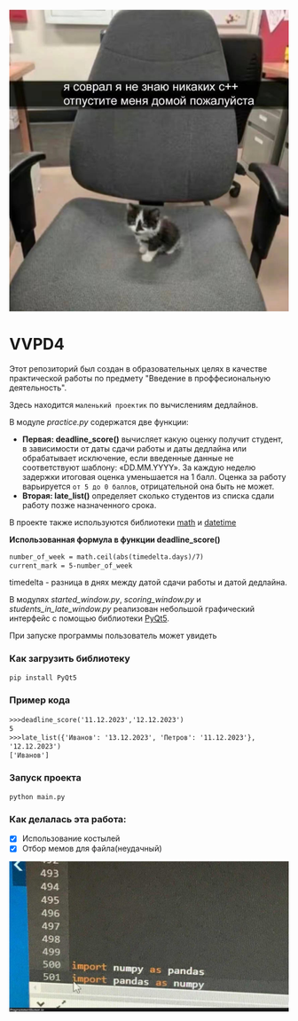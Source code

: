 ![pctr_cat](https://raw.githubusercontent.com/Evzett/vvpd4/task%231/photo_2023-12-21_23-15-54.jpg)
# VVPD4
Этот репозиторий был создан в образовательных целях в качестве практической работы по предмету "Введение в проффесиональную деятельность".

Здесь находится `маленький проектик` по вычислениям дедлайнов.

В модуле *practice.py* содержатся две функции:
* **Первая: deadline_score()** вычисляет какую оценку 
    получит студент, в зависимости от даты сдачи работы и даты дедлайна или обрабатывает исключение, если
    введенные данные не соответствуют шаблону: «DD.MM.YYYY».
    За каждую неделю задержки итоговая оценка уменьшается на 1 балл.
    Оценка за работу варьируется `от 5 до 0 баллов`, отрицательной
    она быть не может.
* **Вторая: late_list()** определяет сколько студентов из списка сдали работу
    позже назначенного срока.

В проекте также используются библиотеки [math](https://docs.python.org/3/library/math.html) и [datetime](https://docs.python.org/3/library/datetime.html)

**Использованная формула в  функции deadline_score()**
```
number_of_week = math.ceil(abs(timedelta.days)/7)
current_mark = 5-number_of_week
```
timedelta - разница в днях между датой сдачи работы и датой дедлайна.

 В модулях *started_window.py*, *scoring_window.py* и *students_in_late_window.py* реализован небольшой графический интерфейс с помощью библиотеки [PyQt5](https://pypi.org/project/PyQt5/).

При запуске программы пользователь может увидеть 
### Как загрузить библиотеку
```
pip install PyQt5
```
### Пример кода
```
>>>deadline_score('11.12.2023','12.12.2023')
5
>>>late_list({'Иванов': '13.12.2023', 'Петров': '11.12.2023'}, '12.12.2023')
['Иванов']
```

### Запуск проекта
```
python main.py
```
### Как делалась эта работа:
- [X] Использование костылей
- [X] Отбор мемов для файла(неудачный)

![сложный выбор](https://raw.githubusercontent.com/Evzett/vvpd4/task%231/import%20numpy.jpg)